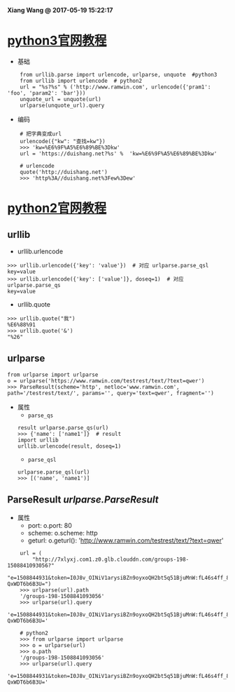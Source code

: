 **Xiang Wang @ 2017-05-19 15:22:17**

# [python3官网教程](https://docs.python.org/3.6/library/urllib.parse.html)
* 基础
```
    from urllib.parse import urlencode, urlparse, unquote  #python3
    from urllib import urlencode  # python2
    url = "%s?%s" % ('http://www.ramwin.com', urlencode({'pram1': 'foo', 'param2': 'bar'}))
    unquote_url = unquote(url)
    urlparse(unquote_url).query
```

* 编码
```
    # 把字典变成url
    urlencode({"kw": "查找=kw"})
    >>> 'kw=%E6%9F%A5%E6%89%BE%3Dkw'
    url = 'https://duishang.net?%s' %  'kw=%E6%9F%A5%E6%89%BE%3Dkw'

    # urlencode
    quote('http://duishang.net')
    >>> 'http%3A//duishang.net%3Few%3Dew'
```

# [python2官网教程](https://docs.python.org/2/library/urlparse.html)
## urllib
* urllib.urlencode
```
>>> urllib.urlencode({'key': 'value'})  # 对应 urlparse.parse_qsl
key=value
>>> urllib.urlencode({'key': ['value']}, doseq=1)  # 对应 urlparse.parse_qs
key=value
```

* urllib.quote
```
>>> urllib.quote("我")
%E6%88%91
>>> urllib.quote('&')
"%26"
```

## urlparse
```
from urlparse import urlparse
o = urlparse('https://www.ramwin.com/testrest/text/?text=qwer')
>>> ParseResult(scheme='http', netloc='www.ramwin.com', path='/testrest/text/', params='', query='text=qwer', fragment='')
```
* 属性
    * `parse_qs`
    ```
    result urlparse.parse_qs(url)
    >>> {'name': ['name1']}  # result
    import urllib
    urllib.urlencode(result, doseq=1)
    ```
    * `parse_qsl`
    ```
    urlparse.parse_qsl(url)
    >>> [('name', 'name1')]
    ```


## ParseResult *urlparse.ParseResult*
* 属性
    * port: o.port: 80
    * scheme: o.scheme: http
    * geturl: o.geturl(): 'http://www.ramwin.com/testrest/text/?text=qwer'

```
    url = (
        "http://7xlyxj.com1.z0.glb.clouddn.com/groups-198-1508841093056?"
        "e=1508844931&token=I0J8v_OINiV1arysiBZn9oyxoQH2bt5q51BjuMnW:fL46s4ff_8wiNFm-QxWDT6b6B3U=")
    >>> urlparse(url).path
    '/groups-198-1508841093056'
    >>> urlparse(url).query
    'e=1508844931&token=I0J8v_OINiV1arysiBZn9oyxoQH2bt5q51BjuMnW:fL46s4ff_8wiNFm-QxWDT6b6B3U='

    # python2
    >>> from urlparse import urlparse
    >>> o = urlparse(url)
    >>> o.path
    '/groups-198-1508841093056'
    >>> urlparse(url).query
    'e=1508844931&token=I0J8v_OINiV1arysiBZn9oyxoQH2bt5q51BjuMnW:fL46s4ff_8wiNFm-QxWDT6b6B3U='
```
